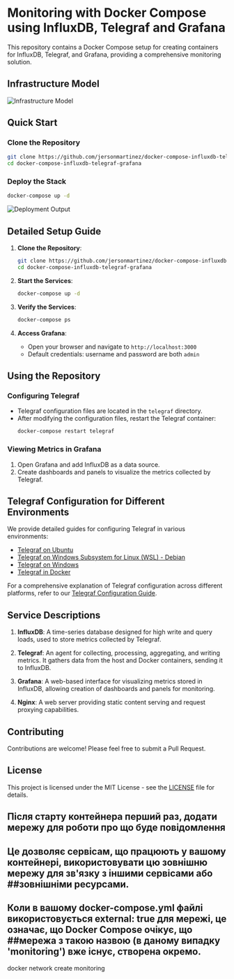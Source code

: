 # Monitoring with Docker Compose using InfluxDB, Telegraf and Grafana

This repository contains a Docker Compose setup for creating containers for InfluxDB, Telegraf, and Grafana, providing a comprehensive monitoring solution.

## Infrastructure Model

![Infrastructure Model](https://github.com/user-attachments/assets/cbac355d-2c26-469b-a953-650b083a7eda)

## Quick Start

### Clone the Repository

```bash
git clone https://github.com/jersonmartinez/docker-compose-influxdb-telegraf-grafana.git
cd docker-compose-influxdb-telegraf-grafana
```

### Deploy the Stack

```bash
docker-compose up -d
```

![Deployment Output](https://github.com/user-attachments/assets/0a9f8a91-66f6-4aec-a71c-16f5d6051b59)

## Detailed Setup Guide

1. **Clone the Repository**:
   ```bash
   git clone https://github.com/jersonmartinez/docker-compose-influxdb-telegraf-grafana.git
   cd docker-compose-influxdb-telegraf-grafana
   ```

2. **Start the Services**:
   ```bash
   docker-compose up -d
   ```

3. **Verify the Services**:
   ```bash
   docker-compose ps
   ```

4. **Access Grafana**:
   - Open your browser and navigate to `http://localhost:3000`
   - Default credentials: username and password are both `admin`

## Using the Repository

### Configuring Telegraf

- Telegraf configuration files are located in the `telegraf` directory.
- After modifying the configuration files, restart the Telegraf container:
  ```bash
  docker-compose restart telegraf
  ```

### Viewing Metrics in Grafana

1. Open Grafana and add InfluxDB as a data source.
2. Create dashboards and panels to visualize the metrics collected by Telegraf.

## Telegraf Configuration for Different Environments

We provide detailed guides for configuring Telegraf in various environments:

- [Telegraf on Ubuntu](docs/install_telegraf_on_ubuntu.md)
- [Telegraf on Windows Subsystem for Linux (WSL) - Debian](docs/install_telegraf_on_wsl_linux.md)
- [Telegraf on Windows](docs/install_telegraf_on_windows.md)
- [Telegraf in Docker](docs/explaining_telegraf.md#monitorizar-contenedores-docker)

For a comprehensive explanation of Telegraf configuration across different platforms, refer to our [Telegraf Configuration Guide](docs/explaining_telegraf.md).

## Service Descriptions

1. **InfluxDB**: A time-series database designed for high write and query loads, used to store metrics collected by Telegraf.

2. **Telegraf**: An agent for collecting, processing, aggregating, and writing metrics. It gathers data from the host and Docker containers, sending it to InfluxDB.

3. **Grafana**: A web-based interface for visualizing metrics stored in InfluxDB, allowing creation of dashboards and panels for monitoring.

4. **Nginx**: A web server providing static content serving and request proxying capabilities.

## Contributing

Contributions are welcome! Please feel free to submit a Pull Request.

## License

This project is licensed under the MIT License - see the [LICENSE](LICENSE) file for details.

## Після старту контейнера перший раз, додати мережу для роботи про що буде повідомлення
## Це дозволяє сервісам, що працюють у вашому контейнері, використовувати цю зовнішню мережу для зв'язку з іншими сервісами або ##зовнішніми ресурсами.
## Коли в вашому docker-compose.yml файлі використовується external: true для мережі, це означає, що Docker Compose очікує, що ##мережа з такою назвою (в даному випадку 'monitoring') вже існує, створена окремо.
docker network create monitoring